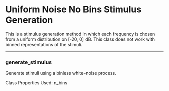 # Uniform Noise No Bins Stimulus Generation

This is a stimulus generation method in which each frequency is chosen from a uniform distribution on [-20, 0] dB. This class does not work with binned representations of the stimuli.

-------

### generate_stimulus

Generate stimuli using a binless white-noise process.

Class Properties Used:
n_bins




